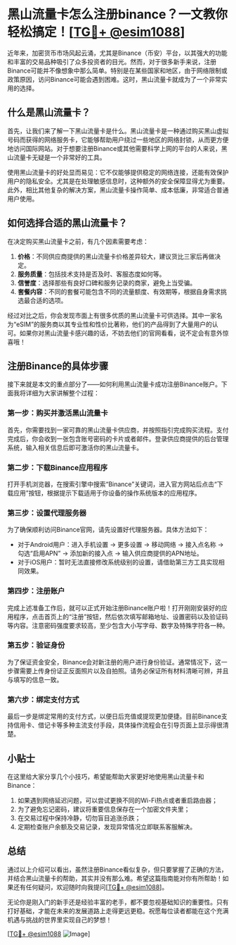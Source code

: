 # 黑山流量卡怎么注册binance？一文教你轻松搞定！[[TG💪+ @esim1088](https://t.me/s/esim1088)]

近年来，加密货币市场风起云涌，尤其是Binance（币安）平台，以其强大的功能和丰富的交易品种吸引了众多投资者的目光。然而，对于很多新手来说，注册Binance可能并不像想象中那么简单。特别是在某些国家和地区，由于网络限制或政策原因，访问Binance可能会遇到困难。这时，黑山流量卡就成为了一个非常实用的选择。

## 什么是黑山流量卡？

首先，让我们来了解一下黑山流量卡是什么。黑山流量卡是一种通过购买黑山虚拟号码而获得的网络服务卡，它能够帮助用户绕过一些地区的网络封锁，从而更方便地访问国际网站。对于想要注册Binance或其他需要科学上网的平台的人来说，黑山流量卡无疑是一个非常好的工具。

使用黑山流量卡的好处显而易见：它不仅能够提供稳定的网络连接，还能有效保护用户的隐私安全。尤其是在处理敏感信息时，这种额外的安全保障显得尤为重要。此外，相比其他复杂的解决方案，黑山流量卡操作简单、成本低廉，非常适合普通用户使用。

## 如何选择合适的黑山流量卡？

在决定购买黑山流量卡之前，有几个因素需要考虑：

1. **价格**：不同供应商提供的黑山流量卡价格差异较大，建议货比三家后再做决定。
2. **服务质量**：包括技术支持是否及时、客服态度如何等。
3. **信誉度**：选择那些有良好口碑和服务记录的商家，避免上当受骗。
4. **套餐内容**：不同的套餐可能包含不同的流量额度、有效期等，根据自身需求挑选最合适的选项。

经过对比之后，你会发现市面上有很多优质的黑山流量卡可供选择。其中一家名为“eSIM”的服务商以其专业性和性价比著称，他们的产品得到了大量用户的认可。如果你对黑山流量卡感兴趣的话，不妨去他们的官网看看，说不定会有意外惊喜哦！

## 注册Binance的具体步骤

接下来就是本文的重点部分了——如何利用黑山流量卡成功注册Binance账户。下面我将详细为大家讲解整个过程：

### 第一步：购买并激活黑山流量卡

首先，你需要找到一家可靠的黑山流量卡供应商，并按照指引完成购买流程。支付完成后，你会收到一张包含账号密码的卡片或者邮件。登录供应商提供的后台管理系统，输入相关信息后即可激活你的黑山流量卡。

### 第二步：下载Binance应用程序

打开手机浏览器，在搜索引擎中搜索“Binance”关键词，进入官方网站后点击“下载应用”按钮，根据提示下载适用于你设备的操作系统版本的应用程序。

### 第三步：设置代理服务器

为了确保顺利访问Binance官网，请先设置好代理服务器。具体方法如下：
- 对于Android用户：进入手机设置 -> 更多设置 -> 移动网络 -> 接入点名称 -> 勾选“启用APN” -> 添加新的接入点 -> 输入供应商提供的APN地址。
- 对于iOS用户：暂时无法直接修改系统级别的设置，请借助第三方工具实现相同效果。

### 第四步：注册账户

完成上述准备工作后，就可以正式开始注册Binance账户啦！打开刚刚安装好的应用程序，点击首页上的“注册”按钮，然后依次填写邮箱地址、设置密码以及验证码等内容。注意密码强度要求较高，至少包含大小写字母、数字及特殊字符各一种。

### 第五步：验证身份

为了保证资金安全，Binance会对新注册的用户进行身份验证。通常情况下，这一步骤需要上传身份证正反面照片以及自拍照。请务必保证所有材料清晰可辨，并且与填写的信息一致。

### 第六步：绑定支付方式

最后一步是绑定常用的支付方式，以便日后充值或提现更加便捷。目前Binance支持信用卡、借记卡等多种主流支付手段，具体操作流程会在引导页面上显示得很清楚。

## 小贴士

在这里给大家分享几个小技巧，希望能帮助大家更好地使用黑山流量卡和Binance：

1. 如果遇到网络延迟问题，可以尝试更换不同的Wi-Fi热点或者重启路由器；
2. 为了避免忘记密码，建议将重要信息保存在一个加密文件夹里；
3. 在交易过程中保持冷静，切勿盲目追涨杀跌；
4. 定期检查账户余额及交易记录，发现异常情况立即联系客服解决。

## 总结

通过以上介绍可以看出，虽然注册Binance看似复杂，但只要掌握了正确的方法，并结合黑山流量卡的帮助，其实并没有那么难。希望这篇指南能对你有所帮助！如果还有任何疑问，欢迎随时向我提问[[TG💪+ @esim1088](https://t.me/s/esim1088)]。

无论你是刚入门的新手还是经验丰富的老手，都不要忽视基础知识的重要性。只有打好基础，才能在未来的发展道路上走得更远更稳。祝愿每位读者都能在这个充满机遇与挑战的世界里实现自己的梦想！

[[TG💪+ @esim1088](https://t.me/s/esim1088) ![Image](https://i.postimg.cc/4NQfJmqS/Snipaste-2025-05-13-00-14-12.png)]